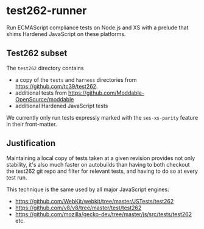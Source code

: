 # test262-runner

Run ECMAScript compliance tests on Node.js and XS with a prelude that shims
Hardened JavaScript on these platforms.

## Test262 subset

The `test262` directory contains

* a copy of the `tests` and `harness` directories from https://github.com/tc39/test262.
* additional tests from https://github.com/Moddable-OpenSource/moddable
* additional Hardened JavaScript tests

We currently only run tests expressly marked with the `ses-xs-parity` feature
in their front-matter.

## Justification

Maintaining a local copy of tests taken at a given revision provides not only stability, it's also much faster on autobuilds than having to both checkout the test262 git repo and filter for relevant tests, and having to do so at every test run.

This technique is the same used by all major JavaScript engines:
- https://github.com/WebKit/webkit/tree/master/JSTests/test262
- https://github.com/v8/v8/tree/master/test/test262
- https://github.com/mozilla/gecko-dev/tree/master/js/src/tests/test262
etc.
